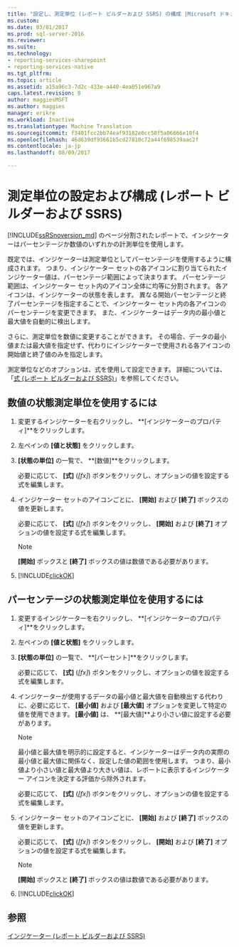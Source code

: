 ```yaml
---
title: "設定し、測定単位 (レポート ビルダーおよび SSRS) の構成 |Microsoft ドキュメント"
ms.custom: 
ms.date: 03/01/2017
ms.prod: sql-server-2016
ms.reviewer: 
ms.suite: 
ms.technology:
- reporting-services-sharepoint
- reporting-services-native
ms.tgt_pltfrm: 
ms.topic: article
ms.assetid: a15a96c3-7d2c-433e-a440-4ea051e967a9
caps.latest.revision: 8
author: maggiesMSFT
ms.author: maggies
manager: erikre
ms.workload: Inactive
ms.translationtype: Machine Translation
ms.sourcegitcommit: f3481fcc2bb74eaf93182e6cc58f5a06666e10f4
ms.openlocfilehash: 46d639df93661b5cd27810c72a44f698539aac2f
ms.contentlocale: ja-jp
ms.lasthandoff: 08/09/2017

---
```

# <a name="set-and-configure-measurement-units-report-builder-and-ssrs"></a>測定単位の設定および構成 (レポート ビルダーおよび SSRS)
  [!INCLUDE[ssRSnoversion_md](../../includes/ssrsnoversion-md.md)] のページ分割されたレポートで、インジケーターはパーセンテージか数値のいずれかの計測単位を使用します。   
    
  既定では、インジケーターは測定単位としてパーセンテージを使用するように構成されます。 つまり、インジケーター セットの各アイコンに割り当てられたインジケーター値は、パーセンテージ範囲によって決まります。 パーセンテージ範囲は、インジケーター セット内のアイコン全体に均等に分割されます。 各アイコンは、インジケーターの状態を表します。 異なる開始パーセンテージと終了パーセンテージを指定することで、インジケーター セット内の各アイコンのパーセンテージを変更できます。 また、インジケーターはデータ内の最小値と最大値を自動的に検出します。  
  
 さらに、測定単位を数値に変更することができます。 その場合、データの最小値または最大値を指定せず、代わりにインジケーターで使用される各アイコンの開始値と終了値のみを指定します。  
  
 測定単位などのオプションは、式を使用して設定できます。 詳細については、「[式 &#40;レポート ビルダーおよび SSRS&#41;](../../reporting-services/report-design/expressions-report-builder-and-ssrs.md)」を参照してください。  
  
## <a name="to-use-the-numeric-state-measurement-unit"></a>数値の状態測定単位を使用するには  
  
1.  変更するインジケーターを右クリックし、 **[インジケーターのプロパティ]**をクリックします。  
  
2.  左ペインの **[値と状態]** をクリックします。  
  
3.  **[状態の単位]** の一覧で、 **[数値]**をクリックします。  
  
     必要に応じて、 **[式]** (*[fx]*) ボタンをクリックし、オプションの値を設定する式を編集します。  
  
4.  インジケーター セットのアイコンごとに、 **[開始]** および **[終了]** ボックスの値を更新します。  
  
     必要に応じて、 **[式]** (*[fx]*) ボタンをクリックし、 **[開始]** および **[終了]** オプションの値を設定する式を編集します。  
  
    > [!NOTE]  
    >  **[開始]** ボックスと **[終了]** ボックスの値は数値である必要があります。  
  
5.  [!INCLUDE[clickOK](../../includes/clickok-md.md)]  
  
## <a name="to-use-the-percentage-measurement-unit"></a>パーセンテージの状態測定単位を使用するには  
  
1.  変更するインジケーターを右クリックし、 **[インジケーターのプロパティ]**をクリックします。  
  
2.  左ペインの **[値と状態]** をクリックします。  
  
3.  **[状態の単位]** の一覧で、 **[パーセント]**をクリックします。  
  
     必要に応じて、 **[式]** (*[fx]*) ボタンをクリックし、オプションの値を設定する式を編集します。  
  
4.  インジケーターが使用するデータの最小値と最大値を自動検出する代わりに、必要に応じて、 **[最小値]** および **[最大値]** オプションを変更して特定の値を使用できます。 **[最小値]** は、 **[最大値]**より小さい値に設定する必要があります。  
  
    > [!NOTE]  
    >  最小値と最大値を明示的に設定すると、インジケーターはデータ内の実際の最小値と最大値に関係なく、設定した値の範囲を使用します。 つまり、最小値より小さい値と最大値より大きい値は、レポートに表示するインジケーター アイコンを決定する評価から除外されます。  
  
     必要に応じて、 **[式]** (*[fx]*) ボタンをクリックし、オプションの値を設定する式を編集します。  
  
5.  インジケーター セットのアイコンごとに、 **[開始]** および **[終了]** ボックスの値を更新します。  
  
     必要に応じて、 **[式]** (*[fx]*) ボタンをクリックし、 **[開始]** および **[終了]** オプションの値を設定する式を編集します。  
  
    > [!NOTE]  
    >  **[開始]** ボックスと **[終了]** ボックスの値は数値である必要があります。  
  
6.  [!INCLUDE[clickOK](../../includes/clickok-md.md)]  
  
## <a name="see-also"></a>参照  
 [インジケーター &#40;レポート ビルダーおよび SSRS&#41;](../../reporting-services/report-design/indicators-report-builder-and-ssrs.md)  
  
  

